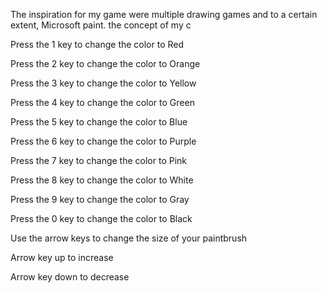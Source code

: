 The inspiration for my game were multiple drawing games and to a certain extent, Microsoft paint. the concept of my c




Press the 1 key to change the color to Red

Press the 2 key to change the color to Orange

Press the 3 key to change the color to Yellow

Press the 4 key to change the color to Green

Press the 5 key to change the color to Blue

Press the 6 key to change the color to Purple

Press the 7 key to change the color to Pink

Press the 8 key to change the color to White

Press the 9 key to change the color to Gray

Press the 0 key to change the color to Black


Use the arrow keys to change the size of your paintbrush


Arrow key up to increase

Arrow key down to decrease
